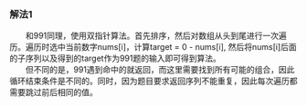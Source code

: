 ### 解法1
&emsp;&emsp;和991同理，使用双指针算法。首先排序，然后对数组从头到尾进行一次遍历。遍历时选中当前数字nums[i]，计算target = 0 - nums[i], 然后将nums[i]后面的子序列以及得到的target作为991题的输入即可得到算法。  
&emsp;&emsp;但不同的是，991遇到命中的就返回，而这里需要找到所有可能的组合，因此循环结束条件是不同的。同时，因为题目要求返回序列不能重复，因此每次遍历都需要跳过前后相同的值。